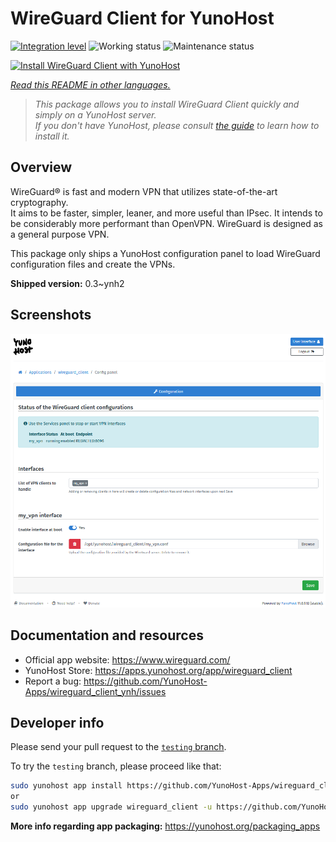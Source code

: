 <!--
N.B.: This README was automatically generated by <https://github.com/YunoHost/apps/tree/master/tools/readme_generator>
It shall NOT be edited by hand.
-->

# WireGuard Client for YunoHost

[![Integration level](https://apps.yunohost.org/badge/integration/wireguard_client)](https://ci-apps.yunohost.org/ci/apps/wireguard_client/)
![Working status](https://apps.yunohost.org/badge/state/wireguard_client)
![Maintenance status](https://apps.yunohost.org/badge/maintained/wireguard_client)

[![Install WireGuard Client with YunoHost](https://install-app.yunohost.org/install-with-yunohost.svg)](https://install-app.yunohost.org/?app=wireguard_client)

*[Read this README in other languages.](./ALL_README.md)*

> *This package allows you to install WireGuard Client quickly and simply on a YunoHost server.*  
> *If you don't have YunoHost, please consult [the guide](https://yunohost.org/install) to learn how to install it.*

## Overview

WireGuard® is fast and modern VPN that utilizes state-of-the-art cryptography.  
It aims to be faster, simpler, leaner, and more useful than IPsec. It intends to be considerably more performant than OpenVPN. WireGuard is designed as a general purpose VPN.

This package only ships a YunoHost configuration panel to load WireGuard configuration files and create the VPNs.


**Shipped version:** 0.3~ynh2

## Screenshots

![Screenshot of WireGuard Client](./doc/screenshots/wireguard_client.png)

## Documentation and resources

- Official app website: <https://www.wireguard.com/>
- YunoHost Store: <https://apps.yunohost.org/app/wireguard_client>
- Report a bug: <https://github.com/YunoHost-Apps/wireguard_client_ynh/issues>

## Developer info

Please send your pull request to the [`testing` branch](https://github.com/YunoHost-Apps/wireguard_client_ynh/tree/testing).

To try the `testing` branch, please proceed like that:

```bash
sudo yunohost app install https://github.com/YunoHost-Apps/wireguard_client_ynh/tree/testing --debug
or
sudo yunohost app upgrade wireguard_client -u https://github.com/YunoHost-Apps/wireguard_client_ynh/tree/testing --debug
```

**More info regarding app packaging:** <https://yunohost.org/packaging_apps>
